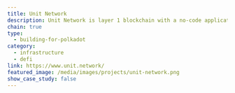 ```yaml
---
title: Unit Network
description: Unit Network is layer 1 blockchain with a no-code application that allows users to create new communities, new companies and new currencies.
chain: true
type:
  - building-for-polkadot
category:
  - infrastructure
  - defi
link: https://www.unit.network/
featured_image: /media/images/projects/unit-network.png
show_case_study: false
---
```

